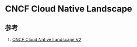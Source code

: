 # CNCF Cloud Native Landscape

## 参考

1. [CNCF Cloud Native Landscape V2](https://cncf.landscape2.io/?group=projects-and-products)
